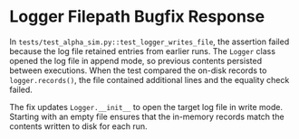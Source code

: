 # Logger Filepath Bugfix Response

In `tests/test_alpha_sim.py::test_logger_writes_file`, the assertion failed
because the log file retained entries from earlier runs. The `Logger` class
opened the log file in append mode, so previous contents persisted between
executions. When the test compared the on-disk records to `logger.records()`,
the file contained additional lines and the equality check failed.

The fix updates `Logger.__init__` to open the target log file in write mode.
Starting with an empty file ensures that the in-memory records match the
contents written to disk for each run.
